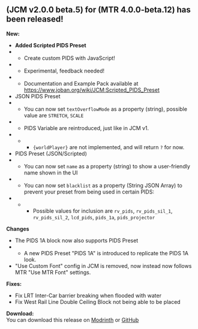 ## (JCM v2.0.0 beta.5) for (MTR 4.0.0-beta.12) has been released!

**New:**
- **Added Scripted PIDS Preset**
- - Create custom PIDS with JavaScript!
- - Experimental, feedback needed!
- - Documentation and Example Pack available at https://www.joban.org/wiki/JCM:Scripted_PIDS_Preset
- JSON PIDS Preset
- - You can now set `textOverflowMode` as a property (string), possible value are `STRETCH`, `SCALE`
- - PIDS Variable are reintroduced, just like in JCM v1.
- - - `{worldPlayer}` are not implemented, and will return `?` for now.
- PIDS Preset (JSON/Scripted)
- - You can now set `name` as a property (string) to show a user-friendly name shown in the UI
- - You can now set `blacklist` as a property (String JSON Array) to prevent your preset from being used in certain PIDS:
- - - Possible values for inclusion are `rv_pids`, `rv_pids_sil_1`, `rv_pids_sil_2`, `lcd_pids`, `pids_1a`, `pids_projector`

**Changes**
- The PIDS 1A block now also supports PIDS Preset
- - A new PIDS Preset "PIDS 1A" is introduced to replicate the PIDS 1A look.
- "Use Custom Font" config in JCM is removed, now instead now follows MTR "Use MTR Font" settings.

**Fixes:**
- Fix LRT Inter-Car barrier breaking when flooded with water
- Fix West Rail Line Double Ceiling Block not being able to be placed

**Download:**  
You can download this release on [Modrinth](https://modrinth.com/mod/jcm) or [GitHub](https://github.com/DistrictOfJoban/Joban-Client-Mod/releases)
